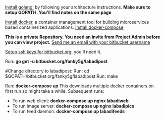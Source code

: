[Install golang:](https://golang.org/doc/install) by following your architecture instructions.
**Make sure to setup GOPATH. You'll find notes on the same page**

[Install docker](https://docs.docker.com/engine/installation/), a container management tool for building microservices based containerized applications.
[Install docker-compose](https://docs.docker.com/compose/install/)

**This is a private Repository. You need an invite from Project Admin before you can view project.**
[Send me an email with your bitbucket username](mailto://fanky5g@gmail.com)

[Setup ssh keys for bitbucket.org](https://confluence.atlassian.com/bitbucket/set-up-ssh-for-git-728138079.html), you'll need it.

Run: **go get -u bitbucket.org/fanky5g/labadipost**

#Change directory to labadipost:
Run: cd $GOPATH/bitbucket.org/fanky5g/labadipost
Run: make

Run: **docker-compose up**
 This downloads multiple docker containers on first run so might take a while.
Subsequent runs:
  - To run web client: **docker-compose up nginx labadiweb**
  - To run image server: **docker-compose up nginx labadipics**
  - To run feed daemon: **docker-compose up labadifeeds**